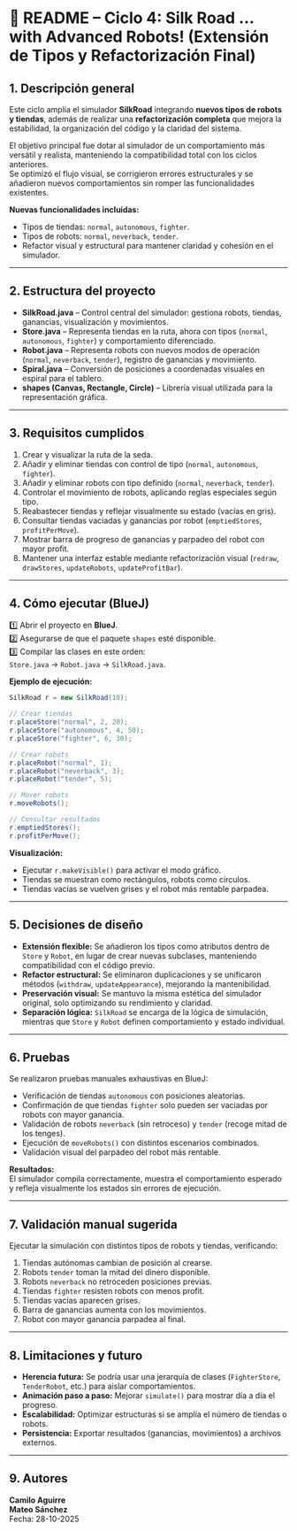# 🧾 README – Ciclo 4: Silk Road … with Advanced Robots! (Extensión de Tipos y Refactorización Final)

## 1. Descripción general

Este ciclo amplía el simulador **SilkRoad** integrando **nuevos tipos de robots y tiendas**, además de realizar una **refactorización completa** que mejora la estabilidad, la organización del código y la claridad del sistema.

El objetivo principal fue dotar al simulador de un comportamiento más versátil y realista, manteniendo la compatibilidad total con los ciclos anteriores.  
Se optimizó el flujo visual, se corrigieron errores estructurales y se añadieron nuevos comportamientos sin romper las funcionalidades existentes.

**Nuevas funcionalidades incluidas:**
- Tipos de tiendas: `normal`, `autonomous`, `fighter`.  
- Tipos de robots: `normal`, `neverback`, `tender`.  
- Refactor visual y estructural para mantener claridad y cohesión en el simulador.

---

## 2. Estructura del proyecto

- **SilkRoad.java** – Control central del simulador: gestiona robots, tiendas, ganancias, visualización y movimientos.  
- **Store.java** – Representa tiendas en la ruta, ahora con tipos (`normal`, `autonomous`, `fighter`) y comportamiento diferenciado.  
- **Robot.java** – Representa robots con nuevos modos de operación (`normal`, `neverback`, `tender`), registro de ganancias y movimiento.  
- **Spiral.java** – Conversión de posiciones a coordenadas visuales en espiral para el tablero.  
- **shapes (Canvas, Rectangle, Circle)** – Librería visual utilizada para la representación gráfica.  

---

## 3. Requisitos cumplidos

1. Crear y visualizar la ruta de la seda.  
2. Añadir y eliminar tiendas con control de tipo (`normal`, `autonomous`, `fighter`).  
3. Añadir y eliminar robots con tipo definido (`normal`, `neverback`, `tender`).  
4. Controlar el movimiento de robots, aplicando reglas especiales según tipo.  
5. Reabastecer tiendas y reflejar visualmente su estado (vacías en gris).  
6. Consultar tiendas vaciadas y ganancias por robot (`emptiedStores`, `profitPerMove`).  
7. Mostrar barra de progreso de ganancias y parpadeo del robot con mayor profit.  
8. Mantener una interfaz estable mediante refactorización visual (`redraw`, `drawStores`, `updateRobots`, `updateProfitBar`).  

---

## 4. Cómo ejecutar (BlueJ)

1️⃣ Abrir el proyecto en **BlueJ**.  
2️⃣ Asegurarse de que el paquete `shapes` esté disponible.  
3️⃣ Compilar las clases en este orden:  
   `Store.java` → `Robot.java` → `SilkRoad.java`.  

**Ejemplo de ejecución:**

```java
SilkRoad r = new SilkRoad(10);

// Crear tiendas
r.placeStore("normal", 2, 20);
r.placeStore("autonomous", 4, 50);
r.placeStore("fighter", 6, 30);

// Crear robots
r.placeRobot("normal", 1);
r.placeRobot("neverback", 3);
r.placeRobot("tender", 5);

// Mover robots
r.moveRobots();

// Consultar resultados
r.emptiedStores();
r.profitPerMove();
```

**Visualización:**  
- Ejecutar `r.makeVisible()` para activar el modo gráfico.  
- Tiendas se muestran como rectángulos, robots como círculos.  
- Tiendas vacías se vuelven grises y el robot más rentable parpadea.

---

## 5. Decisiones de diseño

- **Extensión flexible:** Se añadieron los tipos como atributos dentro de `Store` y `Robot`, en lugar de crear nuevas subclases, manteniendo compatibilidad con el código previo.  
- **Refactor estructural:** Se eliminaron duplicaciones y se unificaron métodos (`withdraw`, `updateAppearance`), mejorando la mantenibilidad.  
- **Preservación visual:** Se mantuvo la misma estética del simulador original, solo optimizando su rendimiento y claridad.  
- **Separación lógica:** `SilkRoad` se encarga de la lógica de simulación, mientras que `Store` y `Robot` definen comportamiento y estado individual.  

---

## 6. Pruebas

Se realizaron pruebas manuales exhaustivas en BlueJ:

- Verificación de tiendas `autonomous` con posiciones aleatorias.  
- Confirmación de que tiendas `fighter` solo pueden ser vaciadas por robots con mayor ganancia.  
- Validación de robots `neverback` (sin retroceso) y `tender` (recoge mitad de los tenges).  
- Ejecución de `moveRobots()` con distintos escenarios combinados.  
- Validación visual del parpadeo del robot más rentable.  

**Resultados:**  
El simulador compila correctamente, muestra el comportamiento esperado y refleja visualmente los estados sin errores de ejecución.

---

## 7. Validación manual sugerida

Ejecutar la simulación con distintos tipos de robots y tiendas, verificando:
1. Tiendas autónomas cambian de posición al crearse.  
2. Robots `tender` toman la mitad del dinero disponible.  
3. Robots `neverback` no retroceden posiciones previas.  
4. Tiendas `fighter` resisten robots con menos profit.  
5. Tiendas vacías aparecen grises.  
6. Barra de ganancias aumenta con los movimientos.  
7. Robot con mayor ganancia parpadea al final.  

---

## 8. Limitaciones y futuro

- **Herencia futura:** Se podría usar una jerarquía de clases (`FighterStore`, `TenderRobot`, etc.) para aislar comportamientos.  
- **Animación paso a paso:** Mejorar `simulate()` para mostrar día a día el progreso.  
- **Escalabilidad:** Optimizar estructuras si se amplía el número de tiendas o robots.  
- **Persistencia:** Exportar resultados (ganancias, movimientos) a archivos externos.  

---

## 9. Autores

**Camilo Aguirre**  
**Mateo Sánchez**  
Fecha: 28-10-2025

